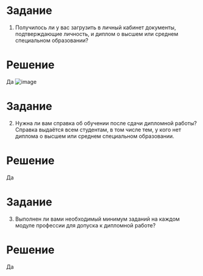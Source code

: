 # Задание
1. Получилось ли у вас загрузить в личный кабинет документы, подтверждающие личность, и диплом о высшем или среднем специальном образовании?

# Решение
Да ![image](https://github.com/Kul-RB/predip/assets/53901269/8d9fa6ca-44cf-42ae-ae19-7cd9636070af)

# Задание
2. Нужна ли вам справка об обучении после сдачи дипломной работы? Справка выдаётся всем студентам, в том числе тем, у кого нет диплома о высшем или среднем специальном образовании.

# Решение
Да

# Задание
3. Выполнен ли вами необходимый минимум заданий на каждом модуле профессии для допуска к дипломной работе?

# Решение
Да
